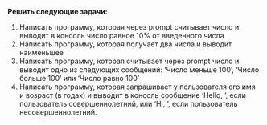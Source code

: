 **Решить следующие задачи:**   
1. Написать программу, которая через prompt считывает число и выводит в консоль число равное 10% от введенного числа   
2. Написать программу, которая получает два числа и выводит наименьшее   
3. Написать программу, которая считывает через prompt число и выводит одно из следующих сообщений: ‘Число меньше 100’, ‘Число больше 100’ или ‘Число равно 100’   
4. Написать программу, которая запрашивает у пользователя его имя и возраст (в годах) и выводит в консоль сообщение ‘Hello, ’, если пользователь совершеннолетний, или ‘Hi, ’, если пользователь несовершеннолетний.   
